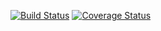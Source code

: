 [![Build Status](https://app.travis-ci.com/guialexandree/clean-react-ts.svg?branch=master)](https://app.travis-ci.com/guialexandree/clean-react-ts)
[![Coverage Status](https://coveralls.io/repos/github/guialexandree/clean-react-ts/badge.svg?branch=master)](https://coveralls.io/github/guialexandree/clean-react-ts?branch=master)